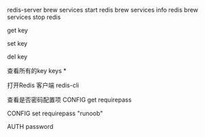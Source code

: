 redis-server
brew services start redis
brew services info redis
brew services stop redis


get key

set key

del key

查看所有的key
keys *


打开Redis 客户端
redis-cli

查看是否密码配置项
CONFIG get requirepass

CONFIG set requirepass "runoob"


AUTH password

